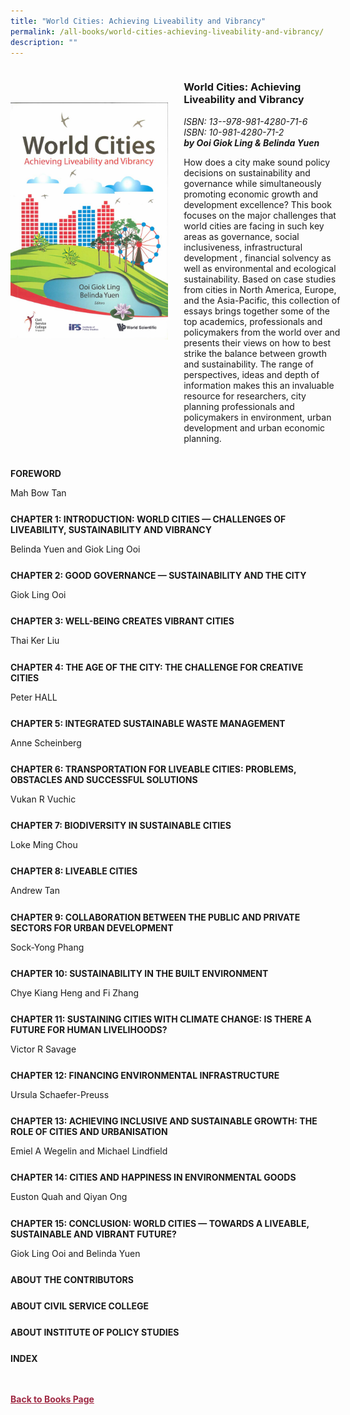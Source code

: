 ```yaml
---
title: "World Cities: Achieving Liveability and Vibrancy"
permalink: /all-books/world-cities-achieving-liveability-and-vibrancy/
description: ""
---
```

<style>


.grid-container {
	display: grid;
	grid-template-columns: 50% 50%;
	grid-gap: 5%
	}
	
img {
		object-fit: contain;
		width: 100%;
		height: 80%;
	}	

.chapter-divider {
	margin-top: 5%;
	}	
	
.back a
{
	color: #9f2943;
	font-weight: bold;
	
}	


</style>

<div class="grid-container">
	<div class="grid-child"><img src="/images/Books/World%20Cities%20Achieving%20Liveability%20and%20Vibrancy.jpg"></div>
	<div class="grid-child">
		<h3>World Cities: Achieving Liveability and Vibrancy</h3>
		<i>ISBN: 13--978-981-4280-71-6</i><br>
		<i>ISBN: 10-981-4280-71-2</i><br>
		<b><i>by Ooi Giok Ling &amp; Belinda Yuen</i></b>
		<p>How does a city make sound policy decisions on sustainability and governance while simultaneously promoting economic growth and development excellence? This book focuses on the major challenges that world cities are facing in such key areas as governance, social inclusiveness, infrastructural development , financial solvency as well as environmental and ecological sustainability. Based on case studies from cities in North America, Europe, and the Asia-Pacific, this collection of essays brings together some of the top academics, professionals and policymakers from the world over and presents their views on how to best strike the balance between growth and sustainability. The range of perspectives, ideas and depth of information makes this an invaluable resource for researchers, city planning professionals and policymakers in environment, urban development and urban economic planning.</p>
	</div>

</div>

<div>

<div class="chapter-divider">
<p><b>FOREWORD</b></p>
Mah Bow Tan
</div>
	
<div class="chapter-divider">
<p><b>CHAPTER 1: INTRODUCTION: WORLD CITIES — CHALLENGES OF LIVEABILITY, SUSTAINABILITY AND VIBRANCY</b></p>
Belinda Yuen and Giok Ling Ooi
</div>
		
<div class="chapter-divider">
<p><b>CHAPTER 2: GOOD GOVERNANCE — SUSTAINABILITY AND THE CITY</b></p>
Giok Ling Ooi
</div>
	
<div class="chapter-divider">
<p><b>CHAPTER 3: WELL-BEING CREATES VIBRANT CITIES</b></p>
Thai Ker Liu
</div>
	
<div class="chapter-divider">
<p><b>CHAPTER 4: THE AGE OF THE CITY: THE CHALLENGE FOR CREATIVE CITIES</b></p>
Peter HALL
</div>
	

<div class="chapter-divider">
<p><b>CHAPTER 5: INTEGRATED SUSTAINABLE WASTE MANAGEMENT</b></p>
Anne Scheinberg
</div>
	
<div class="chapter-divider">
<p><b>CHAPTER 6: TRANSPORTATION FOR LIVEABLE CITIES: PROBLEMS, OBSTACLES AND SUCCESSFUL SOLUTIONS</b></p>
Vukan R Vuchic
</div>
	
<div class="chapter-divider">
<p><b>CHAPTER 7: BIODIVERSITY IN SUSTAINABLE CITIES</b></p>
Loke Ming Chou
</div>
	
<div class="chapter-divider">
<p><b>CHAPTER 8: LIVEABLE CITIES</b></p>
Andrew Tan
</div>
	
<div class="chapter-divider">
<p><b>CHAPTER 9: COLLABORATION BETWEEN THE PUBLIC AND PRIVATE SECTORS FOR URBAN DEVELOPMENT</b></p>
Sock-Yong Phang
</div>
	
<div class="chapter-divider">
<p><b>CHAPTER 10: SUSTAINABILITY IN THE BUILT ENVIRONMENT</b></p>
Chye Kiang Heng and Fi Zhang
</div>
	
<div class="chapter-divider">
<p><b>CHAPTER 11: SUSTAINING CITIES WITH CLIMATE CHANGE: IS THERE A FUTURE FOR HUMAN LIVELIHOODS?</b></p>
Victor R Savage
</div>
	
<div class="chapter-divider">
<p><b>CHAPTER 12: FINANCING ENVIRONMENTAL INFRASTRUCTURE</b></p>
Ursula Schaefer-Preuss
</div>

<div class="chapter-divider">
<p><b>CHAPTER 13: ACHIEVING INCLUSIVE AND SUSTAINABLE GROWTH: THE ROLE OF CITIES AND URBANISATION</b></p>
Emiel A Wegelin and Michael Lindfield
</div>	

<div class="chapter-divider">
<p><b>CHAPTER 14: CITIES AND HAPPINESS IN ENVIRONMENTAL GOODS</b></p>
Euston Quah and Qiyan Ong
</div>

<div class="chapter-divider">
<p><b>CHAPTER 15: CONCLUSION: WORLD CITIES  — TOWARDS A LIVEABLE, SUSTAINABLE AND VIBRANT FUTURE?</b></p>
Giok Ling Ooi and Belinda Yuen
</div>

<div class="chapter-divider">
<p><b>ABOUT THE CONTRIBUTORS</b></p>

</div>
	
<div class="chapter-divider">
<p><b>ABOUT CIVIL SERVICE COLLEGE</b></p>

</div>	
	
<div class="chapter-divider">
<p><b>ABOUT INSTITUTE OF POLICY STUDIES</b></p>

</div>
	
<div class="chapter-divider">
<p><b>INDEX</b></p>

</div>
	
	
	
</div>



<br>
<br>
<div class="back">
<a href="/books/">Back to Books Page</a>	

</div>